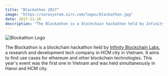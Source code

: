 ```yaml
---
title: "Blockathon 2017"
image: "https://sorasystem.sirv.com/logos/blockathon.jpg"
date: 2017-11-26
description: "The Blockathon is a blockchain hackathon held by Infinity Blockchain Labs"
---
```




![Blockathon Logo](https://sorasystem.sirv.com/logos/blockathon.jpg)

The Blockathon is a blockchain hackathon held by [Infinity Blockchain Labs](http://blockchainlabs.asia), a research and development tech company in HCM city in Vietnam. It aims to find use cases for ethereum and other blockchain technologies. This year's event was the first one in Vietnam and was held simultaneously in Hanoi and HCM city. 


<!-- <div class="alert rounded shadow alert-primary">Updates: December 12, 2021: Social is now Points Banking without any blockchain</div> -->
